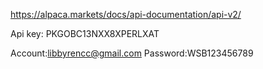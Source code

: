 https://alpaca.markets/docs/api-documentation/api-v2/

Api key: PKGOBC13NXX8XPERLXAT

Account:libbyrencc@gmail.com
Password:WSB123456789